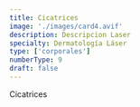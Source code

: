 ```yaml
---
title: Cicatrices
image: './images/card4.avif'
description: Descripcion Laser
specialty: Dermatología Láser
type: ['corporales']
numberType: 9
draft: false
---
```


Cicatrices
